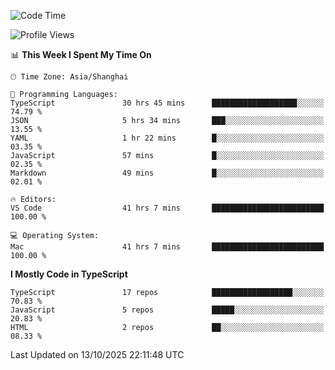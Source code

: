 <!--START_SECTION:waka-->
![Code Time](http://img.shields.io/badge/Code%20Time-8%2C492%20hrs%2037%20mins-blue)

![Profile Views](http://img.shields.io/badge/Profile%20Views-0-blue)

📊 **This Week I Spent My Time On** 

```text
🕑︎ Time Zone: Asia/Shanghai

💬 Programming Languages: 
TypeScript               30 hrs 45 mins      ███████████████████░░░░░░   74.79 % 
JSON                     5 hrs 34 mins       ███░░░░░░░░░░░░░░░░░░░░░░   13.55 % 
YAML                     1 hr 22 mins        █░░░░░░░░░░░░░░░░░░░░░░░░   03.35 % 
JavaScript               57 mins             █░░░░░░░░░░░░░░░░░░░░░░░░   02.35 % 
Markdown                 49 mins             █░░░░░░░░░░░░░░░░░░░░░░░░   02.01 % 

🔥 Editors: 
VS Code                  41 hrs 7 mins       █████████████████████████   100.00 % 

💻 Operating System: 
Mac                      41 hrs 7 mins       █████████████████████████   100.00 % 
```

**I Mostly Code in TypeScript** 

```text
TypeScript               17 repos            ██████████████████░░░░░░░   70.83 % 
JavaScript               5 repos             █████░░░░░░░░░░░░░░░░░░░░   20.83 % 
HTML                     2 repos             ██░░░░░░░░░░░░░░░░░░░░░░░   08.33 % 
```




 Last Updated on 13/10/2025 22:11:48 UTC
<!--END_SECTION:waka-->
